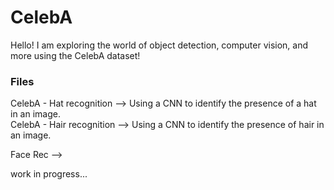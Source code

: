 # CelebA
Hello! I am exploring the world of object detection, computer vision, and more using the CelebA dataset!

### Files
CelebA - Hat recognition --> Using a CNN to identify the presence of a hat in an image.<br>
CelebA - Hair recognition --> Using a CNN to identify the presence of hair in an image. 

Face Rec --> 


work in progress...
